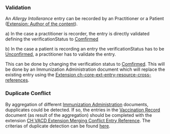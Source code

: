 
### Validation

An *Allergy Intollerance* entry can be recorded by an Practitioner or a Patient ([Extension: Author of the content](http://fhir.ch/ig/ch-core/StructureDefinition/ch-ext-author)).<br>

a) In the case a practitioner is recorder, the entry is directly validated defining the verificationStatus to [Comfirmed](https://hl7.org/fhir/R4/codesystem-allergyintolerance-verification.html#allergyintolerance-verification-confirmed)<br>

b) In the case a patient is recording an entry the verificationStatus has to be [Unconfirmed](https://hl7.org/fhir/R4/codesystem-allergyintolerance-verification.html#allergyintolerance-verification-unconfirmed), a practitioner has to validate the entry.

This can be done by changing the verification status to [Comfirmed](http://snomed.info/id/59156000). This will be done by an Immunization Administration document which will replace the existing entry using the [Extension ch-core-ext-entry-resource-cross-references](http://fhir.ch/ig/ch-core/StructureDefinition/ch-core-ext-entry-resource-cross-references).

### Duplicate Conflict

By aggregation of different [Immunization Administration](immunization-administration-document.html) documents, dupplicates could be detected. If so, the entries in the [Vaccination Record](vaccination-record-document.html) document (as result of the aggregation) should be completed with the extension [CH VACD Extension Merging Conflict Entry Reference](StructureDefinition-ch-vacd-ext-merging-conflict-entry-reference.html).
The criterias of duplicate detection can be found [here](StructureDefinition-ch-vacd-ext-merging-conflict-entry-reference.html#allergyintolerance).